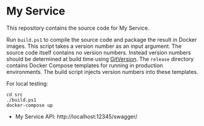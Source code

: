 # My Service

This repository contains the source code for My Service.

Run `build.ps1` to compile the source code and package the result in Docker images.
This script takes a version number as an input argument. The source code itself contains no version numbers. Instead version numbers should be determined at build time using [GitVersion](http://gitversion.readthedocs.io/).
The `release` directory contains Docker Compose templates for running in production environments. The build script injects version numbers into these templates.

For local testing:

    cd src
    ./build.ps1
    docker-compose up

 * My Service API: http://localhost:12345/swagger/
